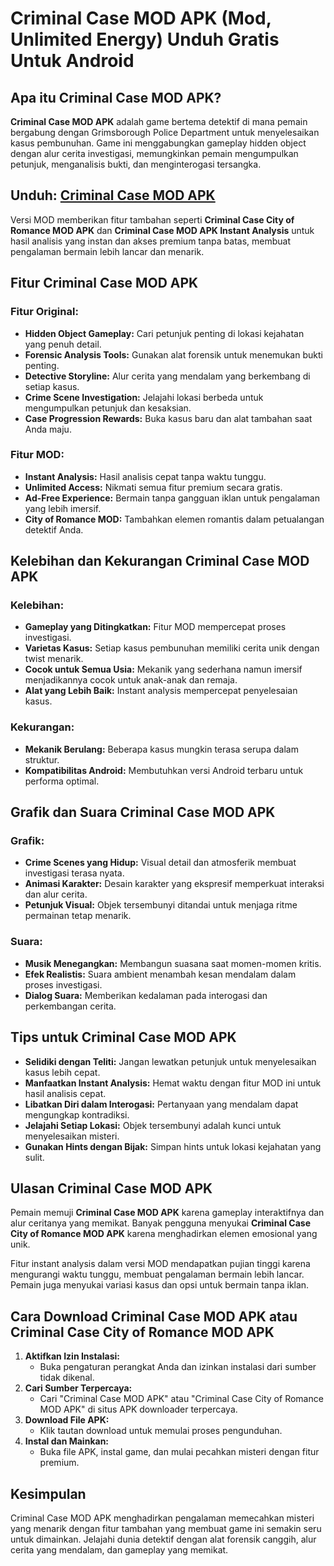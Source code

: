 # Criminal Case MOD APK (Mod, Unlimited Energy) Unduh Gratis Untuk Android

## Apa itu Criminal Case MOD APK?

**Criminal Case MOD APK** adalah game bertema detektif di mana pemain bergabung dengan Grimsborough Police Department untuk menyelesaikan kasus pembunuhan. Game ini menggabungkan gameplay hidden object dengan alur cerita investigasi, memungkinkan pemain mengumpulkan petunjuk, menganalisis bukti, dan menginterogasi tersangka.

## Unduh: [Criminal Case MOD APK](https://modhello.com/criminal-case/)

Versi MOD memberikan fitur tambahan seperti **Criminal Case City of Romance MOD APK** dan **Criminal Case MOD APK Instant Analysis** untuk hasil analisis yang instan dan akses premium tanpa batas, membuat pengalaman bermain lebih lancar dan menarik.

## Fitur Criminal Case MOD APK

### Fitur Original:
- **Hidden Object Gameplay:** Cari petunjuk penting di lokasi kejahatan yang penuh detail.
- **Forensic Analysis Tools:** Gunakan alat forensik untuk menemukan bukti penting.
- **Detective Storyline:** Alur cerita yang mendalam yang berkembang di setiap kasus.
- **Crime Scene Investigation:** Jelajahi lokasi berbeda untuk mengumpulkan petunjuk dan kesaksian.
- **Case Progression Rewards:** Buka kasus baru dan alat tambahan saat Anda maju.

### Fitur MOD:
- **Instant Analysis:** Hasil analisis cepat tanpa waktu tunggu.
- **Unlimited Access:** Nikmati semua fitur premium secara gratis.
- **Ad-Free Experience:** Bermain tanpa gangguan iklan untuk pengalaman yang lebih imersif.
- **City of Romance MOD:** Tambahkan elemen romantis dalam petualangan detektif Anda.

## Kelebihan dan Kekurangan Criminal Case MOD APK

### Kelebihan:
- **Gameplay yang Ditingkatkan:** Fitur MOD mempercepat proses investigasi.
- **Varietas Kasus:** Setiap kasus pembunuhan memiliki cerita unik dengan twist menarik.
- **Cocok untuk Semua Usia:** Mekanik yang sederhana namun imersif menjadikannya cocok untuk anak-anak dan remaja.
- **Alat yang Lebih Baik:** Instant analysis mempercepat penyelesaian kasus.

### Kekurangan:
- **Mekanik Berulang:** Beberapa kasus mungkin terasa serupa dalam struktur.
- **Kompatibilitas Android:** Membutuhkan versi Android terbaru untuk performa optimal.

## Grafik dan Suara Criminal Case MOD APK

### Grafik:
- **Crime Scenes yang Hidup:** Visual detail dan atmosferik membuat investigasi terasa nyata.
- **Animasi Karakter:** Desain karakter yang ekspresif memperkuat interaksi dan alur cerita.
- **Petunjuk Visual:** Objek tersembunyi ditandai untuk menjaga ritme permainan tetap menarik.

### Suara:
- **Musik Menegangkan:** Membangun suasana saat momen-momen kritis.
- **Efek Realistis:** Suara ambient menambah kesan mendalam dalam proses investigasi.
- **Dialog Suara:** Memberikan kedalaman pada interogasi dan perkembangan cerita.

## Tips untuk Criminal Case MOD APK

- **Selidiki dengan Teliti:** Jangan lewatkan petunjuk untuk menyelesaikan kasus lebih cepat.
- **Manfaatkan Instant Analysis:** Hemat waktu dengan fitur MOD ini untuk hasil analisis cepat.
- **Libatkan Diri dalam Interogasi:** Pertanyaan yang mendalam dapat mengungkap kontradiksi.
- **Jelajahi Setiap Lokasi:** Objek tersembunyi adalah kunci untuk menyelesaikan misteri.
- **Gunakan Hints dengan Bijak:** Simpan hints untuk lokasi kejahatan yang sulit.

## Ulasan Criminal Case MOD APK

Pemain memuji **Criminal Case MOD APK** karena gameplay interaktifnya dan alur ceritanya yang memikat. Banyak pengguna menyukai **Criminal Case City of Romance MOD APK** karena menghadirkan elemen emosional yang unik.

Fitur instant analysis dalam versi MOD mendapatkan pujian tinggi karena mengurangi waktu tunggu, membuat pengalaman bermain lebih lancar. Pemain juga menyukai variasi kasus dan opsi untuk bermain tanpa iklan.

## Cara Download Criminal Case MOD APK atau Criminal Case City of Romance MOD APK

1. **Aktifkan Izin Instalasi:**
   - Buka pengaturan perangkat Anda dan izinkan instalasi dari sumber tidak dikenal.
2. **Cari Sumber Terpercaya:**
   - Cari "Criminal Case MOD APK" atau "Criminal Case City of Romance MOD APK" di situs APK downloader terpercaya.
3. **Download File APK:**
   - Klik tautan download untuk memulai proses pengunduhan.
4. **Instal dan Mainkan:**
   - Buka file APK, instal game, dan mulai pecahkan misteri dengan fitur premium.

## Kesimpulan

Criminal Case MOD APK menghadirkan pengalaman memecahkan misteri yang menarik dengan fitur tambahan yang membuat game ini semakin seru untuk dimainkan. Jelajahi dunia detektif dengan alat forensik canggih, alur cerita yang mendalam, dan gameplay yang memikat.
